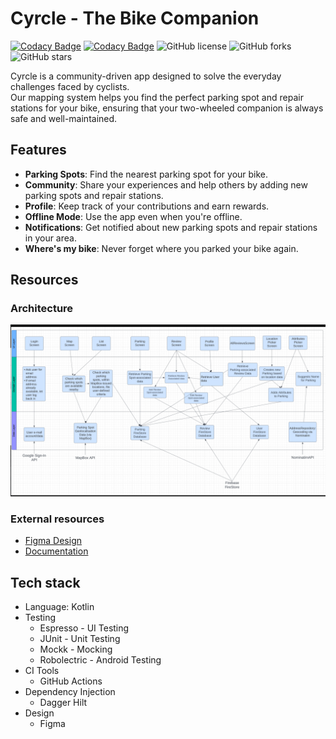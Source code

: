 # Cyrcle - The Bike Companion

[![Codacy Badge](https://app.codacy.com/project/badge/Grade/46704d8172b7434da89388f53748cf43)](https://app.codacy.com/gh/SwEnt-Fall-2024-Group-22/Cyrcle/dashboard?utm_source=gh&utm_medium=referral&utm_content=&utm_campaign=Badge_grade)
[![Codacy Badge](https://app.codacy.com/project/badge/Coverage/46704d8172b7434da89388f53748cf43)](https://app.codacy.com/gh/SwEnt-Fall-2024-Group-22/Cyrcle/dashboard?utm_source=gh&utm_medium=referral&utm_content=&utm_campaign=Badge_coverage)
![GitHub license](https://img.shields.io/github/license/SwEnt-Fall-2024-Group-22/Cyrcle)
![GitHub forks](https://img.shields.io/github/forks/SwEnt-Fall-2024-Group-22/Cyrcle)
![GitHub stars](https://img.shields.io/github/stars/SwEnt-Fall-2024-Group-22/Cyrcle)

Cyrcle is a community-driven app designed to solve the everyday challenges faced by  cyclists. <br>
Our mapping system helps you find the perfect parking spot and repair stations for your bike,
ensuring that your two-wheeled companion is always safe and well-maintained.

## Features

- **Parking Spots**: Find the nearest parking spot for your bike.
- **Community**: Share your experiences and help others by adding new parking spots and repair stations.
- **Profile**: Keep track of your contributions and earn rewards.
- **Offline Mode**: Use the app even when you're offline.
- **Notifications**: Get notified about new parking spots and repair stations in your area.
- **Where's my bike**: Never forget where you parked your bike again.

## Resources

### Architecture

![img.png](readme_rsc/app_arch_m2.png)

### External resources

- [Figma Design](https://www.figma.com/design/glKpOCnBOjzx8mTTJUkyqH/Cyrcle?node-id=4-2&t=axZO6k6pPJuiWDin-1)
- [Documentation](https://github.com/SwEnt-Fall-2024-Group-22/Cyrcle/wiki/Documentation)

## Tech stack

- Language: Kotlin
- Testing
  - Espresso - UI Testing
  - JUnit - Unit Testing
  - Mockk - Mocking
  - Robolectric - Android Testing
- CI Tools
  - GitHub Actions
- Dependency Injection
  - Dagger Hilt
- Design
  - Figma
